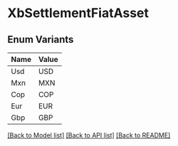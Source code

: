 # XbSettlementFiatAsset

## Enum Variants

| Name | Value |
|---- | -----|
| Usd | USD |
| Mxn | MXN |
| Cop | COP |
| Eur | EUR |
| Gbp | GBP |


[[Back to Model list]](../README.md#documentation-for-models) [[Back to API list]](../README.md#documentation-for-api-endpoints) [[Back to README]](../README.md)


